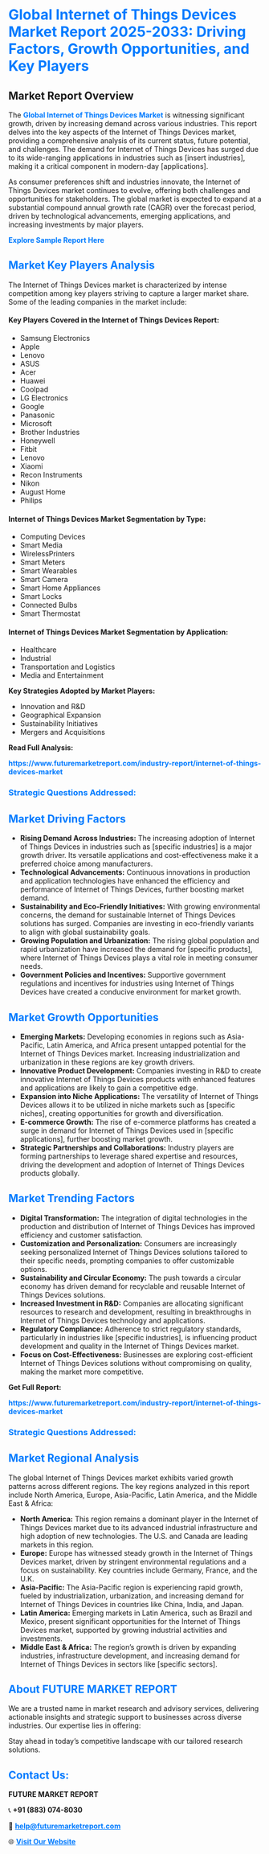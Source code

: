 <h1 style="color: #007BFF;">Global Internet of Things Devices Market Report 2025-2033: Driving Factors, Growth Opportunities, and Key Players</h1>

<section id="overview">
<h2>Market Report Overview</h2>
<p>The <a href="https://www.futuremarketreport.com/industry-report/internet-of-things-devices-market" style="color: #007BFF; text-decoration: none;"><strong>Global Internet of Things Devices Market</strong></a> is witnessing significant growth, driven by increasing demand across various industries. This report delves into the key aspects of the Internet of Things Devices market, providing a comprehensive analysis of its current status, future potential, and challenges. The demand for Internet of Things Devices has surged due to its wide-ranging applications in industries such as [insert industries], making it a critical component in modern-day [applications].</p>
<p>As consumer preferences shift and industries innovate, the Internet of Things Devices market continues to evolve, offering both challenges and opportunities for stakeholders. The global market is expected to expand at a substantial compound annual growth rate (CAGR) over the forecast period, driven by technological advancements, emerging applications, and increasing investments by major players.</p>
</section>

<section id="overview">
<p><a href="https://www.futuremarketreport.com/request-sample/reportId=63417" style="color: #007BFF; text-decoration: none;"><strong>Explore Sample Report Here</strong></a></p>
</section>

<section id="key-players">
<h2 style="color: #007BFF;">Market Key Players Analysis</h2>
<p>The Internet of Things Devices market is characterized by intense competition among key players striving to capture a larger market share. Some of the leading companies in the market include:</p>
<h4>Key Players Covered in the Internet of Things Devices Report:</h4>
<ul><li>Samsung Electronics</li><li>Apple</li><li>Lenovo</li><li>ASUS</li><li>Acer</li><li>Huawei</li><li>Coolpad</li><li>LG Electronics</li><li>Google</li><li>Panasonic</li><li>Microsoft</li><li>Brother Industries</li><li>Honeywell</li><li>Fitbit</li><li>Lenovo</li><li>Xiaomi</li><li>Recon Instruments</li><li>Nikon</li><li>August Home</li><li>Philips</li></ul>
<h4>Internet of Things Devices Market Segmentation by Type:</h4>
<ul><li>Computing Devices</li><li>Smart Media</li><li>WirelessPrinters</li><li>Smart Meters</li><li>Smart Wearables</li><li>Smart Camera</li><li>Smart Home Appliances</li><li>Smart Locks</li><li>Connected Bulbs</li><li>Smart Thermostat</li></ul>

<h4>Internet of Things Devices Market Segmentation by Application:</h4>
<ul><li>Healthcare</li><li>Industrial</li><li>Transportation and Logistics</li><li>Media and Entertainment</li></ul>
<p><strong>Key Strategies Adopted by Market Players:</strong></p>
<ul>
<li>Innovation and R&D</li>
<li>Geographical Expansion</li>
<li>Sustainability Initiatives</li>
<li>Mergers and Acquisitions</li>
</ul>
</section>

<section>
<p><strong>Read Full Analysis: </strong></p><a href="https://www.futuremarketreport.com/industry-report/internet-of-things-devices-market" style="color: #007BFF; text-decoration: none;"><strong>https://www.futuremarketreport.com/industry-report/internet-of-things-devices-market</strong></a>
<h3 style="color: #007BFF;">Strategic Questions Addressed:</h3>
</section>

<section id="driving-factors">
<h2 style="color: #007BFF;">Market Driving Factors</h2>
<ul>
<li><strong>Rising Demand Across Industries:</strong> The increasing adoption of Internet of Things Devices in industries such as [specific industries] is a major growth driver. Its versatile applications and cost-effectiveness make it a preferred choice among manufacturers.</li>
<li><strong>Technological Advancements:</strong> Continuous innovations in production and application technologies have enhanced the efficiency and performance of Internet of Things Devices, further boosting market demand.</li>
<li><strong>Sustainability and Eco-Friendly Initiatives:</strong> With growing environmental concerns, the demand for sustainable Internet of Things Devices solutions has surged. Companies are investing in eco-friendly variants to align with global sustainability goals.</li>
<li><strong>Growing Population and Urbanization:</strong> The rising global population and rapid urbanization have increased the demand for [specific products], where Internet of Things Devices plays a vital role in meeting consumer needs.</li>
<li><strong>Government Policies and Incentives:</strong> Supportive government regulations and incentives for industries using Internet of Things Devices have created a conducive environment for market growth.</li>
</ul>
</section>

<section id="growth-opportunities">
<h2 style="color: #007BFF;">Market Growth Opportunities</h2>
<ul>
<li><strong>Emerging Markets:</strong> Developing economies in regions such as Asia-Pacific, Latin America, and Africa present untapped potential for the Internet of Things Devices market. Increasing industrialization and urbanization in these regions are key growth drivers.</li>
<li><strong>Innovative Product Development:</strong> Companies investing in R&D to create innovative Internet of Things Devices products with enhanced features and applications are likely to gain a competitive edge.</li>
<li><strong>Expansion into Niche Applications:</strong> The versatility of Internet of Things Devices allows it to be utilized in niche markets such as [specific niches], creating opportunities for growth and diversification.</li>
<li><strong>E-commerce Growth:</strong> The rise of e-commerce platforms has created a surge in demand for Internet of Things Devices used in [specific applications], further boosting market growth.</li>
<li><strong>Strategic Partnerships and Collaborations:</strong> Industry players are forming partnerships to leverage shared expertise and resources, driving the development and adoption of Internet of Things Devices products globally.</li>
</ul>
</section>

<section id="trending-factors">
<h2 style="color: #007BFF;">Market Trending Factors</h2>
<ul>
<li><strong>Digital Transformation:</strong> The integration of digital technologies in the production and distribution of Internet of Things Devices has improved efficiency and customer satisfaction.</li>
<li><strong>Customization and Personalization:</strong> Consumers are increasingly seeking personalized Internet of Things Devices solutions tailored to their specific needs, prompting companies to offer customizable options.</li>
<li><strong>Sustainability and Circular Economy:</strong> The push towards a circular economy has driven demand for recyclable and reusable Internet of Things Devices solutions.</li>
<li><strong>Increased Investment in R&D:</strong> Companies are allocating significant resources to research and development, resulting in breakthroughs in Internet of Things Devices technology and applications.</li>
<li><strong>Regulatory Compliance:</strong> Adherence to strict regulatory standards, particularly in industries like [specific industries], is influencing product development and quality in the Internet of Things Devices market.</li>
<li><strong>Focus on Cost-Effectiveness:</strong> Businesses are exploring cost-efficient Internet of Things Devices solutions without compromising on quality, making the market more competitive.</li>
</ul>
</section>

<section>
<p><strong>Get Full Report: </strong></p><a href="https://www.futuremarketreport.com/industry-report/internet-of-things-devices-market" style="color: #007BFF; text-decoration: none;"><strong>https://www.futuremarketreport.com/industry-report/internet-of-things-devices-market</strong></a>
<h3 style="color: #007BFF;">Strategic Questions Addressed:</h3>
</section>


<section id="regional-analysis">
<h2 style="color: #007BFF;">Market Regional Analysis</h2>
<p>The global Internet of Things Devices market exhibits varied growth patterns across different regions. The key regions analyzed in this report include North America, Europe, Asia-Pacific, Latin America, and the Middle East & Africa:</p>
<ul>
<li><strong>North America:</strong> This region remains a dominant player in the Internet of Things Devices market due to its advanced industrial infrastructure and high adoption of new technologies. The U.S. and Canada are leading markets in this region.</li>
<li><strong>Europe:</strong> Europe has witnessed steady growth in the Internet of Things Devices market, driven by stringent environmental regulations and a focus on sustainability. Key countries include Germany, France, and the U.K.</li>
<li><strong>Asia-Pacific:</strong> The Asia-Pacific region is experiencing rapid growth, fueled by industrialization, urbanization, and increasing demand for Internet of Things Devices in countries like China, India, and Japan.</li>
<li><strong>Latin America:</strong> Emerging markets in Latin America, such as Brazil and Mexico, present significant opportunities for the Internet of Things Devices market, supported by growing industrial activities and investments.</li>
<li><strong>Middle East & Africa:</strong> The region’s growth is driven by expanding industries, infrastructure development, and increasing demand for Internet of Things Devices in sectors like [specific sectors].</li>
</ul>
</section>

<footer>
<h2 style="color: #007BFF;">About FUTURE MARKET REPORT</h2>
<p>We are a trusted name in market research and advisory services, delivering actionable insights and strategic support to businesses across diverse industries. Our expertise lies in offering:</p>

<p>Stay ahead in today’s competitive landscape with our tailored research solutions.</p>

<h2 style="color: #007BFF;">Contact Us:</h2>
<p><strong>FUTURE MARKET REPORT</strong></p>
<p>📞 <strong>+91 (883) 074-8030</strong></p>
<p>📧 <strong><a href="mailto:help@futuremarketreport.com" style="color: #007BFF;">help@futuremarketreport.com</a></strong></p>
<p>🌐 <strong><a href="https://www.futuremarketreport.com/" style="color: #007BFF;">Visit Our Website</a></strong></p>
</footer>